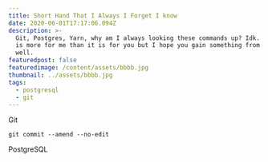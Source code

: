 ```yaml
---
title: Short Hand That I Always I Forget I know
date: 2020-06-01T17:17:06.094Z
description: >-
  Git, Postgres, Yarn, why am I always looking these commands up? Idk. This post
  is more for me than it is for you but I hope you gain something from it as
  well.
featuredpost: false
featuredimage: /content/assets/bbbb.jpg
thumbnail: ../assets/bbbb.jpg
tags:
  - postgresql
  - git
---
```


Git

```ssh
git commit --amend --no-edit
```

PostgreSQL
